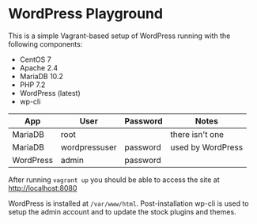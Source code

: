 # WordPress Playground

This is a simple Vagrant-based setup of WordPress running with the following components:

- CentOS 7
- Apache 2.4
- MariaDB 10.2
- PHP 7.2
- WordPress (latest)
- wp-cli

| App       | User          | Password | Notes             |
|-----------|---------------|----------|-------------------|
| MariaDB   | root          |          | there isn't one   |
| MariaDB   | wordpressuser | password | used by WordPress |
| WordPress | admin         | password |                   |

After running `vagrant up` you should be able to access the site at [http://localhost:8080](http://localhost:8080)

WordPress is installed at `/var/www/html`. Post-installation wp-cli is used to setup the admin account and to update the stock plugins and themes.
